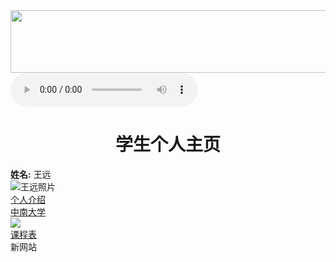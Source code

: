 <!DOCTYPE html>
<html lang="zh-CN">
<head>
    <meta charset="UTF-8">
    <meta name="viewport" content="width=device-width, initial-scale=1.0">
    <title>王远的主页</title>
</head>
<body>
    <img src="untitled.png" height="100" width="1000">
    <audio controls="controls">
        <source src="今后我与自己流浪.ogg" type="audio/ogg">
        <source src="今后我与自己流浪.mp3" type="audio/mpeg">
      Your browser does not support the audio tag.
      </audio>
    <h1 align = center>学生个人主页</h1>
   <b>姓名:</b> 王远<br>
    <img src="shuaige.jpg" alt="王远照片" title="帅哥王远"/>
    <br>
    <a href ="intradution.html" target="_blank">个人介绍</a>
    <br>
    <a href ="http://www.csu.edu.cn/" target="_blank">中南大学</a>
    <br>
    <a herf ="http://www.csu.edu.cn/" target="_blank"><img src="2.jpg"> </a>
    <br>
    <a href ="class.html" target="_blank">课程表</a>
    <br>  
</body>
</html> 
新网站
